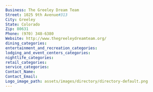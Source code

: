 ```yaml
---
Business: The Greeley Dream Team
Street: 1025 9th Avenue#313
City: Greeley
State: Colorado
Zip: 80631
Phone: (970) 348-6380
Website: http://www.thegreeleydreamteam.org/
dining_categories: 
entertainment_and_recreation_categories: 
lodging_and_event_centers_categories: 
nightlife_categories: 
retail_categories: 
service_categories: 
Contact_Name: 
Contact_Email: 
Logo_image_path: assets/images/directory/directory-default.png
---
```

